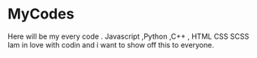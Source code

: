 # MyCodes
Here will be my every code . Javascript ,Python ,C++ , HTML CSS SCSS Iam in love with codin and i want to show off this to everyone.

